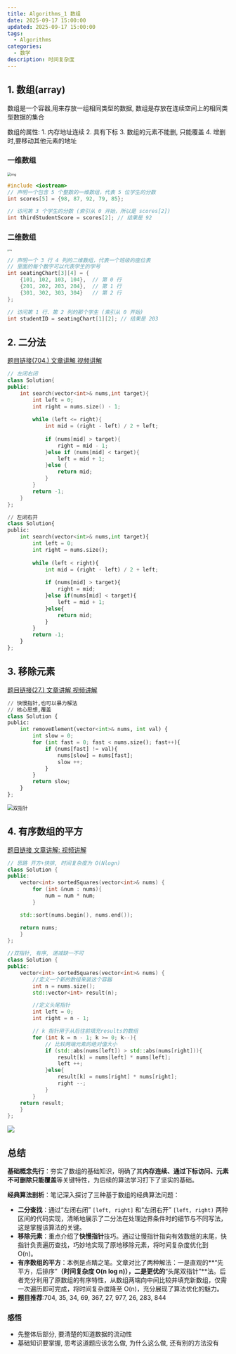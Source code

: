 ```yaml
---
title: Algorithms_1 数组
date: 2025-09-17 15:00:00
updated: 2025-09-17 15:00:00
tags:
  - Algorithms
categories:
  - 数学
description: 时间复杂度
---
```



##  1. 数组(array)

数组是一个容器,用来存放一组相同类型的数据, 数组是存放在连续空间上的相同类型数据的集合

数组的属性: 1. 内存地址连续 2. 具有下标 3. 数组的元素不能删, 只能覆盖 4. 增删时,要移动其他元素的地址

### 一维数组

<img src="https://file1.kamacoder.com/i/algo/%E7%AE%97%E6%B3%95%E9%80%9A%E5%85%B3%E6%95%B0%E7%BB%84.png" alt="img" style="zoom: 50%;" />

```c++
#include <iostream>
// 声明一个包含 5 个整数的一维数组，代表 5 位学生的分数
int scores[5] = {98, 87, 92, 79, 85};

// 访问第 3 个学生的分数 (索引从 0 开始，所以是 scores[2])
int thirdStudentScore = scores[2]; // 结果是 92
```

### 二维数组

<img src="https://file1.kamacoder.com/i/algo/20201214111631844.png" alt="img" style="zoom: 25%;" />

```c++
// 声明一个 3 行 4 列的二维数组，代表一个班级的座位表
// 里面的每个数字可以代表学生的学号
int seatingChart[3][4] = {
    {101, 102, 103, 104},  // 第 0 行
    {201, 202, 203, 204},  // 第 1 行
    {301, 302, 303, 304}   // 第 2 行
};

// 访问第 1 行、第 2 列的那个学生 (索引从 0 开始)
int studentID = seatingChart[1][2]; // 结果是 203
```

##  2. 二分法 
[题目链接(704.) ](https://leetcode.cn/problems/binary-search/)[文章讲解   ](https://programmercarl.com/0704.二分查找.html)[视频讲解   ](https://www.bilibili.com/video/BV1fA4y1o715)


```c++
// 左闭右闭
class Solution{
public:
    int search(vector<int>& nums,int target){
        int left = 0;
        int right = nums.size() - 1;
        
        while (left <= right){
            int mid = (right - left) / 2 + left;
            
            if (nums[mid] > target){
                right = mid - 1;
            }else if (nums[mid] < target){
                left = mid + 1; 
            }else {
                return mid;
            }
        }
        return -1;
    }
};

```

```python
// 左闭右开
class Solution{
public:
    int search(vector<int>& nums,int target){
        int left = 0;
        int right = nums.size();
        
        while (left < right){
            int mid = (right - left) / 2 + left;
            
            if (nums[mid] > target){
                right = mid;
            }else if(nums[mid] < target){
                left = mid + 1;
            }else{
                return mid;
            }
        }
        return -1;
    }
};
```

## 3. 移除元素

[题目链接(27.)  ](https://leetcode.cn/problems/remove-element/) [文章讲解   ](https://programmercarl.com/0027.移除元素.html)[视频讲解    ](https://www.bilibili.com/video/BV12A4y1Z7LP) 

```python
// 快慢指针,也可以暴力解法
// 核心思想,覆盖
class Solution {
public:
    int removeElement(vector<int>& nums, int val) {
        int slow = 0;
        for (int fast = 0; fast < nums.size(); fast++){
            if (nums[fast] != val){
                nums[slow] = nums[fast];
                slow ++;
            }
        }
        return slow;
    }
};
```

<img src="https://file1.kamacoder.com/i/algo/27.%E7%A7%BB%E9%99%A4%E5%85%83%E7%B4%A0-%E5%8F%8C%E6%8C%87%E9%92%88%E6%B3%95.gif" alt="双指针" style="zoom: 80%;" />

## 4. 有序数组的平方

[题目链接   ](https://leetcode.cn/problems/squares-of-a-sorted-array/)[文章讲解:  ](https://programmercarl.com/0977.%E6%9C%89%E5%BA%8F%E6%95%B0%E7%BB%84%E7%9A%84%E5%B9%B3%E6%96%B9.html)[视频讲解    ](https://www.bilibili.com/video/BV1QB4y1D7ep) 

```c++
// 思路 开方+快排, 时间复杂度为 O(Nlogn)
class Solution {
public:
    vector<int> sortedSquares(vector<int>& nums) {
        for (int &num : nums){
            num = num * num;
        }

    std::sort(nums.begin(), nums.end());

    return nums;
    }
};
```

```c++
//双指针, 有序, 递减缺一不可
class Solution {
public:
    vector<int> sortedSquares(vector<int>& nums) {
        //定义一个新的数组来装这个容器
        int n = nums.size();
        std::vector<int> result(n);

        //定义头尾指针
        int left = 0;
        int right = n - 1;

        // k 指针用于从后往前填充results的数组
        for (int k = n - 1; k >= 0; k--){
            // 比较两端元素的绝对值大小
            if (std::abs(nums[left]) > std::abs(nums[right])){
                result[k] = nums[left] * nums[left];
                left ++;
            }else{ 
                result[k] = nums[right] * nums[right];
                right --;
            }
        }
    return result;
    }
};
```

![](https://file1.kamacoder.com/i/algo/977.%E6%9C%89%E5%BA%8F%E6%95%B0%E7%BB%84%E7%9A%84%E5%B9%B3%E6%96%B9.gif)

##  总结

**基础概念先行**：夯实了数组的基础知识，明确了其**内存连续、通过下标访问、元素不可删除只能覆盖**等关键特性，为后续的算法学习打下了坚实的基础。

**经典算法剖析**：笔记深入探讨了三种基于数组的经典算法问题：

- **二分查找**：通过“左闭右闭” `[left, right]` 和“左闭右开” `[left, right)` 两种区间的代码实现，清晰地展示了二分法在处理边界条件时的细节与不同写法，这是掌握该算法的关键。
- **移除元素**：重点介绍了**快慢指针**技巧。通过让慢指针指向有效数组的末尾，快指针负责遍历查找，巧妙地实现了原地移除元素，将时间复杂度优化到 O(n)。
- **有序数组的平方**：本例是点睛之笔。文章对比了两种解法：一是直观的**“先平方，后排序”**（时间复杂度 O(n log n)），二是更优的**“头尾双指针”**法。后者充分利用了原数组的有序特性，从数组两端向中间比较并填充新数组，仅需一次遍历即可完成，将时间复杂度降至 O(n)，充分展现了算法优化的魅力。
- **题目推荐**:704, 35, 34, 69, 367, 27, 977, 26, 283, 844

###  感悟

- 先整体后部分, 要清楚的知道数据的流动性
- 基础知识要掌握, 思考这道题应该怎么做, 为什么这么做, 还有别的方法没有